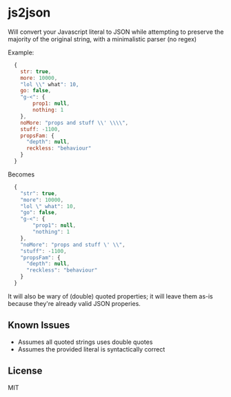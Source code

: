 # js2json
Will convert your Javascript literal to JSON while attempting to preserve the majority of the original string, with a minimalistic parser (no regex)

Example:
```js
  {
    str: true,
    more: 10000,
    "lol \\" what": 10,
    go: false,
    "g-<": {
        prop1: null,
        nothing: 1
    },
    noMore: "props and stuff \\' \\\\",
    stuff: -1100,
    propsFam: {
      "depth": null,
      reckless: "behaviour"
    }
  }
```
Becomes
```js
  {
    "str": true,
    "more": 10000,
    "lol \" what": 10,
    "go": false,
    "g-<": {
        "prop1": null,
        "nothing": 1
    },
    "noMore": "props and stuff \' \\",
    "stuff": -1100,
    "propsFam": {
      "depth": null,
      "reckless": "behaviour"
    }
  }
```
It will also be wary of (double) quoted properties; it will leave them as-is because they're already valid JSON properies.

## Known Issues
 - Assumes all quoted strings uses double quotes
 - Assumes the provided literal is syntactically correct

## License
MIT

